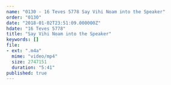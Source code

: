 ```yaml
---
name: "0130 - 16 Teves 5778 Say Vihi Noam into the Speaker"
order: "0130"
date: "2018-01-02T23:51:09.000000Z"
hdate: "16 Teves 5778"
title: "Say Vihi Noam into the Speaker"
keywords: []
file:
- ext: ".m4a"
  mime: "video/mp4"
  size: 2747151
  duration: "5:41"
published: true
---
```


